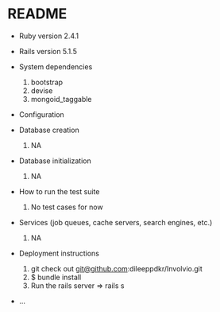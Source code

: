 # README

* Ruby version
	2.4.1
* Rails version
	5.1.5
* System dependencies
	1. bootstrap
	2. devise
	3. mongoid_taggable
* Configuration

* Database creation
	1. NA
* Database initialization
	1. NA
* How to run the test suite
	1. No test cases for now
* Services (job queues, cache servers, search engines, etc.)
	1. NA
* Deployment instructions
	1. git check out 
		git@github.com:dileeppdkr/Involvio.git
	2. $ bundle install
	3. Run the rails server => rails s
* ...
